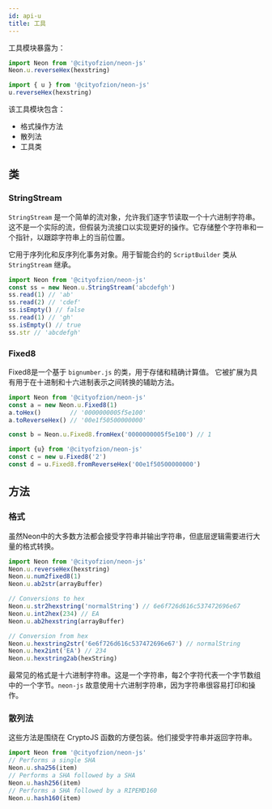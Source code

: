 ```yaml
---
id: api-u
title: 工具
---
```


工具模块暴露为：

```js
import Neon from '@cityofzion/neon-js'
Neon.u.reverseHex(hexstring)

import { u } from '@cityofzion/neon-js'
u.reverseHex(hexstring)
```

该工具模块包含：

- 格式操作方法
- 散列法
- 工具类

## 类

### StringStream

`StringStream` 是一个简单的流对象，允许我们逐字节读取一个十六进制字符串。这不是一个实际的流，但假装为流接口以实现更好的操作。它存储整个字符串和一个指针，以跟踪字符串上的当前位置。

它用于序列化和反序列化事务对象。用于智能合约的 `ScriptBuilder` 类从 `StringStream` 继承。

```js
import Neon from '@cityofzion/neon-js'
const ss = new Neon.u.StringStream('abcdefgh')
ss.read(1) // 'ab'
ss.read(2) // 'cdef'
ss.isEmpty() // false
ss.read(1) // 'gh'
ss.isEmpty() // true
ss.str // 'abcdefgh'
```

### Fixed8

Fixed8是一个基于 `bignumber.js` 的类，用于存储和精确计算值。 它被扩展为具有用于在十进制和十六进制表示之间转换的辅助方法。

```js
import Neon from '@cityofzion/neon-js'
const a = new Neon.u.Fixed8(1)
a.toHex()        // '0000000005f5e100'
a.toReverseHex() // '00e1f50500000000'

const b = Neon.u.Fixed8.fromHex('0000000005f5e100') // 1

import {u} from '@cityofzion/neon-js'
const c = new u.Fixed8('2')
const d = u.Fixed8.fromReverseHex('00e1f50500000000')
```

## 方法

### 格式

虽然Neon中的大多数方法都会接受字符串并输出字符串，但底层逻辑需要进行大量的格式转换。

```js
import Neon from '@cityofzion/neon-js'
Neon.u.reverseHex(hexstring)
Neon.u.num2fixed8(1)
Neon.u.ab2str(arrayBuffer)

// Conversions to hex
Neon.u.str2hexstring('normalString') // 6e6f726d616c537472696e67
Neon.u.int2hex(234) // EA
Neon.u.ab2hexstring(arrayBuffer)

// Conversion from hex
Neon.u.hexstring2str('6e6f726d616c537472696e67') // normalString
Neon.u.hex2int('EA') // 234
Neon.u.hexstring2ab(hexString)
```

最常见的格式是十六进制字符串。这是一个字符串，每2个字符代表一个字节数组中的一个字节。`neon-js` 故意使用十六进制字符串，因为字符串很容易打印和操作。

### 散列法

这些方法是围绕在 CryptoJS 函数的方便包装。他们接受字符串并返回字符串。

```js
import Neon from '@cityofzion/neon-js'
// Performs a single SHA
Neon.u.sha256(item)
// Performs a SHA followed by a SHA
Neon.u.hash256(item)
// Performs a SHA followed by a RIPEMD160
Neon.u.hash160(item)
```

